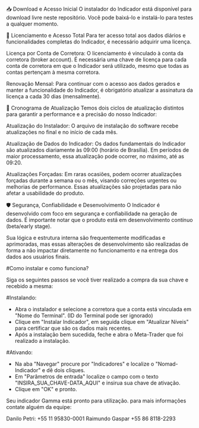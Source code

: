 📥 Download e Acesso Inicial
O instalador do Indicador está disponível para download livre neste repositório. Você pode baixá-lo e instalá-lo para testes a qualquer momento.

🔑 Licenciamento e Acesso Total
Para ter acesso total aos dados diários e funcionalidades completas do Indicador, é necessário adquirir uma licença.

Licença por Conta de Corretora: O licenciamento é vinculado à conta da corretora (broker account). É necessária uma chave de licença para cada conta de corretora em que o Indicador será utilizado, mesmo que todas as contas pertençam à mesma corretora.

Renovação Mensal: Para continuar com o acesso aos dados gerados e manter a funcionalidade do Indicador, é obrigatório atualizar a assinatura da licença a cada 30 dias (mensalmente).

🔄 Cronograma de Atualização
Temos dois ciclos de atualização distintos para garantir a performance e a precisão do nosso Indicador:

Atualização do Instalador: O arquivo de instalação do software recebe atualizações no final e no início de cada mês.

Atualização de Dados do Indicador: Os dados fundamentais do Indicador são atualizados diariamente às 09:00 (horário de Brasília). Em períodos de maior processamento, essa atualização pode ocorrer, no máximo, até as 09:20.

Atualizações Forçadas: Em raras ocasiões, podem ocorrer atualizações forçadas durante a semana ou o mês, visando correções urgentes ou melhorias de performance. Essas atualizações são projetadas para não afetar a usabilidade do produto.

🛡️ Segurança, Confiabilidade e Desenvolvimento
O Indicador é desenvolvido com foco em segurança e confiabilidade na geração de dados. É importante notar que o produto está em desenvolvimento contínuo (beta/early stage).

Sua lógica e estrutura interna são frequentemente modificadas e aprimoradas, mas essas alterações de desenvolvimento são realizadas de forma a não impactar diretamente no funcionamento e na entrega dos dados aos usuários finais.

#Como instalar e como funciona?

Siga os seguintes passos se você tiver realizado a compra da sua chave e recebido a mesma:

#Instalando:

- Abra o instalador e selecione a corretora que a conta está vinculada em "Nome do Terminal". (ID do Terminal pode ser ignorado)
- Clique em "Instalar Indicador", em seguida clique em "Atualizar Níveis" para certificar que são os dados mais recentes.
- Após a instalação bem sucedida, feche e abra o Meta-Trader que foi realizado a instalação.

#Ativando:

- Na aba "Navegar" procure por "Indicadores" e localize o "Nomad-Indicador" e dê dois cliques.
- Em "Parâmetros de entrada" localize o campo com o texto "INSIRA_SUA_CHAVE-DATA_AQUI" e insirua sua chave de ativação.
- Clique em "OK" e pronto.

Seu indicador Gamma está pronto para utilização. para mais informações contate alguém da equipe:

Danilo Petri: +55 11 95830-0001
Raimundo Gaspar +55 86 8118-2293

